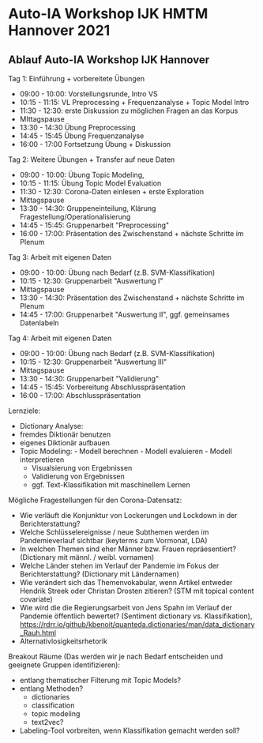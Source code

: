 # Auto-IA Workshop IJK HMTM Hannover 2021


## Ablauf Auto-IA Workshop IJK Hannover

Tag 1: Einführung + vorbereitete Übungen
- 09:00 - 10:00: Vorstellungsrunde, Intro VS
- 10:15 - 11:15: VL Preprocessing + Frequenzanalyse + Topic Model Intro
- 11:30 - 12:30: erste Diskussion zu möglichen Fragen an das Korpus
- MIttagspause
- 13:30 - 14:30 Übung Preprocessing
- 14:45 - 15:45 Übung Frequenzanalyse
- 16:00 - 17:00 Fortsetzung Übung + Diskussion

Tag 2: Weitere Übungen + Transfer auf neue Daten
- 09:00 - 10:00: Übung Topic Modeling, 
- 10:15 - 11:15: Übung Topic Model Evaluation
- 11:30 - 12:30: Corona-Daten einlesen + erste Exploration
- Mittagspause
- 13:30 - 14:30: Gruppeneinteilung, Klärung Fragestellung/Operationalisierung
- 14:45 - 15:45: Gruppenarbeit "Preprocessing" 
- 16:00 - 17:00: Präsentation des Zwischenstand + nächste Schritte im Plenum
 
Tag 3: Arbeit mit eigenen Daten
- 09:00 - 10:00: Übung nach Bedarf (z.B. SVM-Klassifikation)
- 10:15 - 12:30: Gruppenarbeit "Auswertung I"
- Mittagspause
- 13:30 - 14:30: Präsentation des Zwischenstand + nächste Schritte im Plenum
- 14:45 - 17:00: Gruppenarbeit "Auswertung II", ggf. gemeinsames Datenlabeln
      
Tag 4: Arbeit mit eigenen Daten
- 09:00 - 10:00: Übung nach Bedarf (z.B. SVM-Klassifikation)
- 10:15 - 12:30: Gruppenarbeit "Auswertung III"
- Mittagspause
- 13:30 - 14:30: Gruppenarbeit "Validierung"
- 14:45 - 15:45: Vorbereitung Abschlusspräsentation
- 16:00 - 17:00: Abschlusspräsentation

Lernziele:
- Dictionary Analyse: 
 - fremdes Diktionär benutzen
 - eigenes Diktionär aufbauen 
- Topic Modeling:
        - Modell berechnen 
        - Modell evaluieren
        - Modell interpretieren
     - Visualsierung von Ergebnissen
     - Validierung von Ergebnissen
     - ggf. Text-Klassifikation mit maschinellem Lernen


Mögliche Fragestellungen für den Corona-Datensatz:

- Wie verläuft die Konjunktur von Lockerungen und Lockdown in der Berichterstattung?
- Welche Schlüsselereignisse / neue Subthemen werden im Pandemieverlauf sichtbar (keyterms zum Vormonat, LDA)
- In welchen Themen sind eher Männer bzw. Frauen repräesentiert? (Dictionary mit männl. / weibl. vornamen)
- Welche Länder stehen im Verlauf der Pandemie im Fokus der Berichterstattung? (Dictionary mit Ländernamen)
- Wie verändert sich das Themenvokabular, wenn Artikel entweder Hendrik Streek oder Christan Drosten zitieren? (STM mit  topical content covariate)
- Wie wird die die Regierungsarbeit von Jens Spahn im Verlauf der Pandemie öffentlich bewertet? (Sentiment dictionary vs. Klassifikation), https://rdrr.io/github/kbenoit/quanteda.dictionaries/man/data_dictionary_Rauh.html
- Alternativlosigkeitsrhetorik

Breakout Räume (Das werden wir je nach Bedarf entscheiden und geeignete Gruppen identifizieren):
- entlang thematischer Filterung mit Topic Models?
- entlang Methoden?
    - dictionaries
    - classification
    - topic modeling
    - text2vec?
- Labeling-Tool vorbreiten, wenn Klassifikation gemacht werden soll?




